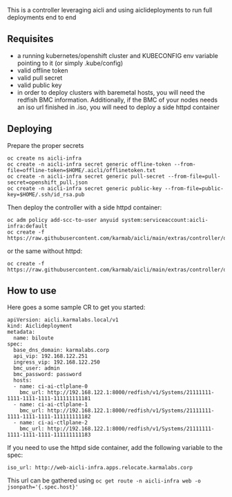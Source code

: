 This is a controller leveraging aicli and using aiclideployments to run full deployments end to end

## Requisites

- a running kubernetes/openshift cluster and KUBECONFIG env variable pointing to it (or simply .kube/config)
- valid offline token
- valid pull secret
- valid public key
- in order to deploy clusters with baremetal hosts, you will need the redfish BMC information. Additionally, if the BMC of your nodes needs an iso url finished in .iso, you will need to deploy a side httpd container

## Deploying

Prepare the proper secrets

```
oc create ns aicli-infra
oc create -n aicli-infra secret generic offline-token --from-file=offline-token=$HOME/.aicli/offlinetoken.txt
oc create -n aicli-infra secret generic pull-secret --from-file=pull-secret=openshift_pull.json
oc create -n aicli-infra secret generic public-key --from-file=public-key=$HOME/.ssh/id_rsa.pub
```

Then deploy the controller with a side httpd container:

```
oc adm policy add-scc-to-user anyuid system:serviceaccount:aicli-infra:default
oc create -f https://raw.githubusercontent.com/karmab/aicli/main/extras/controller/deploy_with_httpd.yml
```

or the same without httpd:

```
oc create -f https://raw.githubusercontent.com/karmab/aicli/main/extras/controller/deploy.yml
```

## How to use

Here goes a some sample CR to get you started:

```
apiVersion: aicli.karmalabs.local/v1
kind: Aiclideployment
metadata:
  name: biloute
spec:
  base_dns_domain: karmalabs.corp
  api_vip: 192.168.122.251
  ingress_vip: 192.168.122.250
  bmc_user: admin
  bmc_password: password
  hosts:
  - name: ci-ai-ctlplane-0
    bmc_url: http://192.168.122.1:8000/redfish/v1/Systems/21111111-1111-1111-1111-111111111181
  - name: ci-ai-ctlplane-1
    bmc_url: http://192.168.122.1:8000/redfish/v1/Systems/21111111-1111-1111-1111-111111111182
  - name: ci-ai-ctlplane-2
    bmc_url: http://192.168.122.1:8000/redfish/v1/Systems/21111111-1111-1111-1111-111111111183
```

If you need to use the httpd side container, add the following variable to the spec:

```
iso_url: http://web-aicli-infra.apps.relocate.karmalabs.corp
```

This url can be gathered using `oc get route -n aicli-infra web -o jsonpath='{.spec.host}'`
